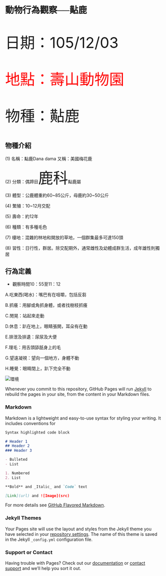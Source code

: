 
# 動物行為觀察──黇鹿

<font size="14pt">

日期：105/12/03<br>

<font color="red">地點：壽山動物園</font>

物種：黇鹿

</font>

## 物種介紹

(1) 名稱：黇鹿Dana dama 又稱：美國梅花鹿

(2) 分類：偶蹄目<font size="14pt">鹿科</font>黇鹿屬

(3) 體型：公鹿體重約60~85公斤，母鹿約30~50公斤

(4) 繁殖：10~12月交配

(5) 壽命：約12年

(6) 種類：有多種毛色

(7) 棲地：混雜的林地和開放的草地，一個群集最多可達150頭

(8) 習性：日行性，群居。除交配期外，通常雌性及幼體成群生活，成年雄性則獨居

## 行為定義

* 觀察時間10：55至11：12

A.吃東西(喝水)：嘴巴有在咀嚼，包括反芻

B.抓癢：用腳或角抓身體，或者找樹枝抓癢

C.閒晃：站起來走動

D.休息：趴在地上，眼睛張開，耳朵有在動

E.排泄及排遺：尿尿及大便

F.理毛：用舌頭舔舐身上的毛

G.望遠凝視：望向一個地方，身體不動

H.睡覺：眼睛閉上，趴下完全不動



![環境](https://raw.githubusercontent.com/Tzu-ching/Tzu-ching/master/15878264_1182390528548426_1002207565_o.jpg)


Whenever you commit to this repository, GitHub Pages will run [Jekyll](https://jekyllrb.com/) to rebuild the pages in your site, from the content in your Markdown files.

### Markdown

Markdown is a lightweight and easy-to-use syntax for styling your writing. It includes conventions for

```markdown
Syntax highlighted code block

# Header 1
## Header 2
### Header 3

- Bulleted
- List

1. Numbered
2. List

**Bold** and _Italic_ and `Code` text

[Link](url) and ![Image](src)
```

For more details see [GitHub Flavored Markdown](https://guides.github.com/features/mastering-markdown/).

### Jekyll Themes

Your Pages site will use the layout and styles from the Jekyll theme you have selected in your [repository settings](https://github.com/Tzu-ching/Tzu-ching/settings). The name of this theme is saved in the Jekyll `_config.yml` configuration file.

### Support or Contact

Having trouble with Pages? Check out our [documentation](https://help.github.com/categories/github-pages-basics/) or [contact support](https://github.com/contact) and we’ll help you sort it out.
